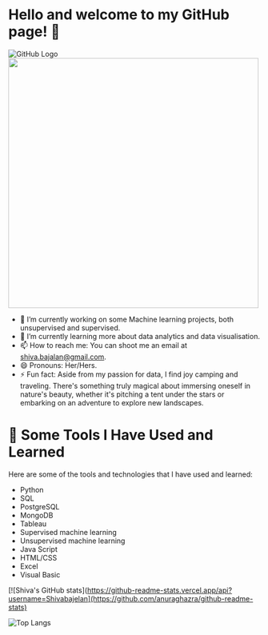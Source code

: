 #  Hello and welcome to my GitHub page! 👋
![GitHub Logo](https://encrypted-tbn0.gstatic.com/images?q=tbn:ANd9GcQyHjgJ9F0mhIjzhTkUYVTkyaaRr-2EJkMLIw&s)
<img src="[image_url](https://encrypted-tbn0.gstatic.com/images?q=tbn:ANd9GcQyHjgJ9F0mhIjzhTkUYVTkyaaRr-2EJkMLIw&s)"  style="width:500px;">
* 🔭 I’m currently working on some Machine learning projects, both unsupervised and supervised.
* 🌱 I’m currently learning more about data analytics and data visualisation.
* 📫 How to reach me: You can shoot me an email at shiva.bajalan@gmail.com.
* 😄 Pronouns: Her/Hers.
* ⚡ Fun fact: Aside from my passion for data, I find joy camping and traveling. There's something truly magical about immersing oneself in nature's beauty, whether it's pitching a tent under the stars or embarking on an adventure to explore new landscapes. 
# 🚀  Some Tools I Have Used and Learned
Here are some of the tools and technologies that I have used and learned:

* Python
* SQL
* PostgreSQL
* MongoDB
* Tableau
* Supervised machine learning
* Unsupervised machine learning
* Java Script
* HTML/CSS
* Excel
* Visual Basic

[![Shiva's GitHub stats](https://github-readme-stats.vercel.app/api?username=Shivabajelan](https://github.com/anuraghazra/github-readme-stats)

![Top Langs](https://github-readme-stats.vercel.app/api/top-langs/?username=Shivabajelan)
